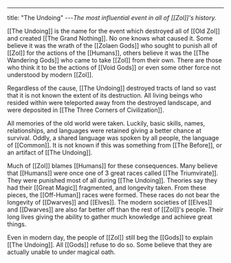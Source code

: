 ---
title: "The Undoing"
---*The most influential event in all of [[Zol]]'s history.*

[[The Undoing]] is the name for the event which destroyed all of [[Old Zol]] and created [[The Grand Nothing]]. No one knows what caused it. Some believe it was the wrath of the [[Zolaen Gods]] who sought to punish all of [[Zol]] for the actions of the [[Humans]], others believe it was the [[The Wandering Gods]] who came to take [[Zol]] from their own. There are those who think it to be the actions of [[Void Gods]] or even some other force not understood by modern [[Zol]].

Regardless of the cause, [[The Undoing]] destroyed tracts of land so vast that it is not known the extent of its destruction. All living beings who resided within were teleported away from the destroyed landscape, and were deposited in [[The Three Corners of Civilization]].

All memories of the old world were taken. Luckily, basic skills, names, relationships, and languages were retained giving a better chance at survival. Oddly, a shared language was spoken by all people, the language of [[Common]]. It is not known if this was something from [[The Before]], or an artifact of [[The Undoing]].

Much of [[Zol]] blames [[Humans]] for these consequences. Many believe that [[Humans]] were once one of 3 great races called [[The Triumvirate]]. They were punished most of all during [[The Undoing]]. Theories say they had their [[Great Magic]] fragmented, and longevity taken. From these pieces, the [[Off-Human]] races were formed. These races do not bear the longevity of [[Dwarves]] and [[Elves]]. The modern societies of [[Elves]] and [[Dwarves]] are also far better off than the rest of [[Zol]]'s people. Their long lives giving the ability to gather much knowledge and achieve great things.

Even in modern day, the people of [[Zol]] still beg the [[Gods]] to explain [[The Undoing]]. All [[Gods]] refuse to do so. Some believe that they are actually unable to under magical oath.